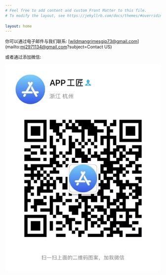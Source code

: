 ```yaml
---
# Feel free to add content and custom Front Matter to this file.
# To modify the layout, see https://jekyllrb.com/docs/themes/#overriding-theme-defaults

layout: home
---
```



你可以通过电子邮件与我们联系:
[wildmangrimesgip73@gmail.com](mailto:mj2971134@gmail.com?subject=Contact US)

或者通过添加微信:

![微信](/assets/images/qrcode.jpg)